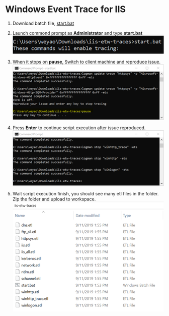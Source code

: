 # Windows Event Trace for IIS

1. Download batch file, [start.bat](/IIS/Scripts/start.bat)

1. Launch commond prompt as **Administrator** and type **start.bat**
![](/IIS/images/IISETW1.png)

1. When it stops on **pause**, Switch to client machine and reproduce issue.
![](/IIS/images/IISETW2.png)

1. Press **Enter** to continue script execution after issue reproduced. 
![](/IIS/images/IISETW3.png)

1. Wait script execution finish, you should see many etl files in the folder. Zip the folder and upload to workspace.
![](/IIS/images/IISETW4.png)
